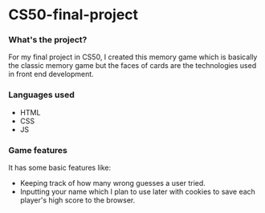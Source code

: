 # CS50-final-project

### What's the project?

For my final project in CS50, I created this memory game which is basically the classic memory game but the faces of cards are the technologies used in front end development.

### Languages used

- HTML
- CSS
- JS

### Game features

It has some basic features like:

- Keeping track of how many wrong guesses a user tried.
- Inputting your name which I plan to use later with cookies to save each player's high score to the browser.
